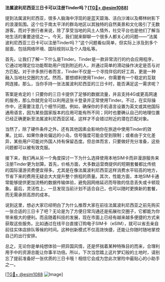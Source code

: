 **法属波利尼西亚三日卡可以注册Tinder吗？[[TG💪+ @esim1088](https://t.me/s/esim1088)]**

提到法属波利尼西亚，很多人脑海中浮现的是蓝天碧海、洁白沙滩以及椰林树影下的浪漫氛围。这个位于南太平洋的群岛地区以其独特的自然美景和文化吸引了无数游客。而对于旅行者来说，除了享受当地的风土人情外，社交平台也是他们了解当地生活的重要途径之一。今天，我们就来聊聊一个很多人都关心的问题——“法属波利尼西亚三日卡可以注册Tinder吗？”这个问题看似简单，但实际上涉及到多个层面，包括网络环境、国际规则以及个人隐私等。

首先，让我们了解一下什么是Tinder。Tinder是一款非常流行的约会应用程序，它通过地理定位功能帮助用户找到附近的人，并通过简单的滑动操作决定是否与对方匹配。对于许多旅行者而言，Tinder不仅是一个寻找伴侣的好工具，更是一种融入当地社交圈的方式。然而，要想顺利使用Tinder，你需要有一个稳定的互联网连接。那么，当你手持一张法属波利尼西亚的三日卡时，能否满足这一需求呢？

答案是肯定的！只要你的三日卡提供了足够的数据流量，并且支持4G或更高网速的服务，那么你就完全可以利用这张卡登录并正常使用Tinder。不过，在实际操作中，还需要注意几个细节问题。例如，确保你的手机语言设置为英文或其他国际通用语言，因为某些国家版本的应用可能有所不同；同时也要确认自己的地理位置已经正确更新至法属波利尼西亚区域，这样才不会错过附近的潜在匹配对象。

当然了，除了硬件条件之外，还有其他因素会影响你在旅途中使用Tinder的效果。比如，如果你身处偏远的小岛，信号强度可能会受到限制；或者由于文化差异，某些用户可能对外国人持有保留态度。但总体而言，只要做好充分准备，这些问题都可以被有效克服。

接下来，我们再从另一个角度探讨一下为什么选择使用本地SIM卡而非漫游服务来注册Tinder更为划算。首先，价格方面，大多数运营商提供的短期套餐都比传统的国际漫游资费便宜得多。尤其是在像法属波利尼西亚这样消费水平较高的地方，节省下来的费用无疑会大大提升整个旅程的质量。其次，性能方面，本地SIM卡通常能够提供更加流畅的数据传输体验，避免因网络延迟而导致的信息丢失或卡顿现象。最后，灵活性上，一旦发现当前计划不适合自己，也可以随时更换新的套餐，而无需承担高昂的成本。

说到这里，想必大家已经明白了为什么推荐大家在前往法属波利尼西亚之前先购买一张合适的三日卡了吧？无论是为了方便日常沟通还是拓展社交圈子，它都能为你带来极大的便利。而且随着科技的发展，现在市面上已经有越来越多便捷的方式来获取这些服务。比如通过在线平台直接订购电子SIM卡（eSIM），就可以省去亲自前往实体店排队等候的时间。这种创新模式不仅高效快捷，还能让你随时随地掌控自己的出行安排。

总之，无论你是单纯想体验一把异国风情，还是怀揣着某种特殊目的而来，合理利用手中的资源总能让你事半功倍。所以，下次当您踏上这片梦幻般的土地时，请别忘了提前准备好一张优质的三日卡哦！相信它会成为您此次冒险中最贴心的小助手之一。

[[TG💪+ @esim1088](https://t.me/s/esim1088) ![Image](https://i.postimg.cc/4NQfJmqS/Snipaste-2025-05-13-00-14-12.png)]